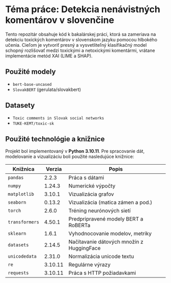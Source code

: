 #  Téma práce: Detekcia nenávistných komentárov v slovenčine

Tento repozitár obsahuje kód k bakalárskej práci, ktorá sa zameriava na detekciu toxických komentárov v slovenskom jazyku pomocou hlbokého učenia. Cieľom je vytvoriť presný a vysvetliteľný klasifikačný model schopný rozlišovať medzi toxickými a netoxickými komentármi, vrátane implementácie metód XAI (LIME a SHAP).

##  Použité modely
- `bert-base-uncased`
- `SlovakBERT` (gerulata/slovakbert)

##  Datasety
- `Toxic comments in Slovak social networks` 
- `TUKE-KEMT/toxic-sk`

##  Použité technológie a knižnice

Projekt bol implementovaný v **Python 3.10.11**. Pre spracovanie dát, modelovanie a vizualizáciu boli použité nasledujúce knižnice:

| Knižnica | Verzia | Popis |
|----------|--------|-------|
| `pandas` | 2.2.3 | Práca s dátami |
| `numpy` | 1.24.3 | Numerické výpočty |
| `matplotlib` | 3.10.1 | Vizualizácia grafov |
| `seaborn` | 0.13.2 | Vizualizácia (matica zámen a pod.) |
| `torch` | 2.6.0 | Tréning neurónových sietí |
| `transformers` | 4.50.1 | Predpripravené modely BERT a RoBERTa |
| `sklearn` | 1.6.1 | Vyhodnocovanie modelov, metriky |
| `datasets` | 2.14.5 | Načítavanie dátových množín z HuggingFace |
| `unicodedata` | 2.31.0 | Normalizácia unicode textu |
| `re` | 3.10.11 | Regulárne výrazy |
| `requests` | 3.10.11 | Práca s HTTP požiadavkami |
